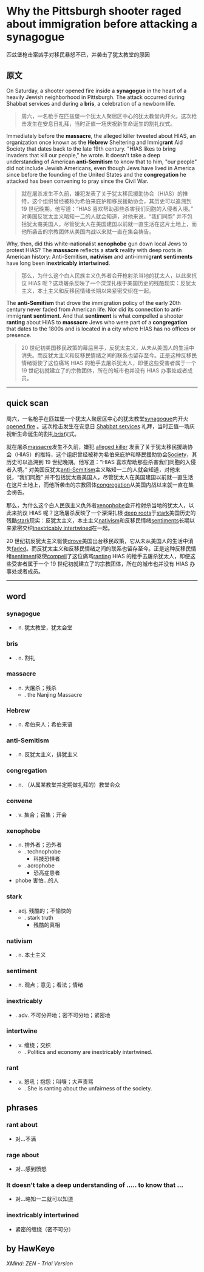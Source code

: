 # Why the Pittsburgh shooter raged about immigration before attacking a synagogue
匹兹堡枪击案凶手对移民暴怒不已，并袭击了犹太教堂的原因
## 原文

On Saturday, a shooter opened fire inside a **synagogue** in the heart of a heavily Jewish neighborhood in Pittsburgh. The attack occurred during Shabbat services and during a **bris**, a celebration of a newborn life.
> 周六，一名枪手在匹兹堡一个犹太人聚居区中心的犹太教堂内开火。这次枪击发生在安息日礼拜，当时正值一场庆祝新生命诞生的割礼仪式。


Immediately before the **massacre**, the alleged killer tweeted about HIAS, an organization once known as the **Hebrew** Sheltering and Immig**rant** Aid Society that dates back to the late 19th century. "HIAS likes to bring invaders that kill our people," he wrote. It doesn't take a deep understanding of American **anti-Semitism** to know that to him, "our people" did not include Jewish Americans, even though Jews have lived in America since before the founding of the United States and the **congregation** he attacked has been convening to pray since the Civil War.
> 就在屠杀发生不久前，嫌犯发表了关于犹太移民援助协会（HIAS）的推特，这个组织曾经被称为希伯来庇护和移民援助协会，其历史可以追溯到 19 世纪晚期。他写道：“HIAS 喜欢帮助那些杀害我们同胞的入侵者入境。” 对美国反犹太主义略知一二的人就会知道，对他来说，“我们同胞” 并不包括犹太裔美国人，尽管犹太人在美国建国以前就一直生活在这片土地上，而他所袭击的宗教团体从美国内战以来就一直在集会祷告。


Why, then, did this white-nationalist **xenophobe** gun down local Jews to protest HIAS? The **massacre** reflects a **stark** reality with deep roots in American history: Anti-Semitism, **nativism** and anti-immig**rant** **sentiments** have long been **inextricably** **intertwined**.
> 那么，为什么这个白人民族主义仇外者会开枪射杀当地的犹太人，以此来抗议 HIAS 呢？这场屠杀反映了一个深深扎根于美国历史的残酷现实：反犹太主义，本土主义和反移民情绪长期以来紧密交织在一起。


The **anti-Semitism** that drove the immigration policy of the early 20th century never faded from American life. Nor did its connection to anti-immig**rant** **sentiment**. And that **sentiment** is what compelled a shooter **ranting** about HIAS to **massacre** Jews who were part of a **congregation** that dates to the 1800s and is located in a city where HIAS has no offices or presence.
> 20 世纪初美国移民政策的幕后黑手，反犹太主义，从未从美国人的生活中消失。而反犹太主义和反移民情绪之间的联系也留存至今。正是这种反移民情绪驱使了这位痛骂 HIAS 的枪手去屠杀犹太人，即便这些受害者属于一个 19 世纪初就建立了的宗教团体，所在的城市也并没有 HIAS 办事处或者成员。

----
## quick scan
周六，一名枪手在匹兹堡一个犹太人聚居区中心的犹太教堂<u>synagogue</u>内开火<u>opened fire</u> 。这次枪击发生在安息日 <u>Shabbat services</u> 礼拜，当时正值一场庆祝新生命诞生的割礼<u>bris</u>仪式。

就在屠杀<u>massacre</u>发生不久前，嫌犯 <u>alleged killer</u> 发表了关于犹太移民援助协会（HIAS）的推特，这个组织曾经被称为希伯来庇护和移民援助协会<u>Society</u>，其历史可以追溯到 19 世纪晚期。他写道：“HIAS 喜欢帮助那些杀害我们同胞的入侵者入境。” 对美国反犹太<u>anti-Semitism</u>主义略知一二的人就会知道，对他来说，“我们同胞” 并不包括犹太裔美国人，尽管犹太人在美国建国以前就一直生活在这片土地上，而他所袭击的宗教团体<u>congregation</u>从美国内战以来就一直在集会祷告。

那么，为什么这个白人民族主义仇外者<u>xenophobe</u>会开枪射杀当地的犹太人，以此来抗议 HIAS 呢？这场屠杀反映了一个深深扎根 <u>deep roots</u>于<u>stark</u>美国历史的残酷<u>stark</u>现实：反犹太主义，本土主义<u>nativism</u>和反移民情绪<u>sentiments</u>长期以来紧密交织<u>inextricably intertwined</u>在一起。

20 世纪初反犹太主义驱使<u>drove</u>美国出台移民政策，它从未从美国人的生活中消失<u>faded</u>。而反犹太主义和反移民情绪之间的联系也留存至今。正是这种反移民情绪<u>sentiment</u>驱使<u>compell</u>了这位痛骂<u>ranting</u> HIAS 的枪手去屠杀犹太人，即便这些受害者属于一个 19 世纪初就建立了的宗教团体，所在的城市也并没有 HIAS 办事处或者成员。

----
## word
### synagogue
* . n. 犹太教堂，犹太会堂
### bris
* . n. 割礼
### massacre
* . n. 大屠杀；残杀
    * . the Nanjing Massacre
### Hebrew
* . n. 希伯来人；希伯来语
### anti-Semitism
* . n. 反犹太主义，排犹主义
### congregation
* . n. （从属某教堂并定期做礼拜的）教堂会众
### convene
* . v. 集合；召集；开会
### xenophobe
* . n. 排外者；恐外者
    * . technophobe
        * 科技恐惧者
    * . acrophobe
        * 恐高症患者
* phobe 害怕...的人
### stark
* . adj. 残酷的；不愉快的
    * . stark truth
        * 残酷的真相
### nativism
* . n. 本土主义
### sentiment
* . n. 观点；意见；看法；情绪
### inextricably
* . adv. 不可分开地；密不可分地；紧密地
### intertwine
* . v. 缠绕；交织
    * . Politics and economy are inextricably intertwined.
### rant
* . v. 怒吼；抱怨；叫嚷；大声责骂
    * . She is ranting about the unfairness of the society.
## phrases
### rant about
* 对...不满
### rage about
* 对...感到愤怒
### It doesn't take a deep understanding of ..... to know that ...
* 对...略知一二就可以知道
### inextricably intertwined
* 紧密的缠绕（密不可分）
## by HawKeye

*XMind: ZEN - Trial Version*